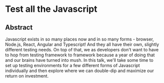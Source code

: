 # Test all the Javascript

## Abstract

Javascript exists in so many places now and in so many forms - browser, Node.js, React, Angular and Typescript! And they all have their own, slightly different testing needs. On top of that, we as developers don't want to have to hop from testing framework to framework because a year of doing that and our brains have turned into mush. In this talk, we'll take some time to set up testing environments for a few different forms of Javascript individually and then explore where we can double-dip and maximize our return on investment.